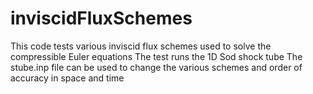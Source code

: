 # inviscidFluxSchemes
This code tests various inviscid flux schemes used to solve the compressible Euler equations
The test runs the 1D Sod shock tube
The stube.inp file can be used to change the various schemes and order of accuracy in space and time
